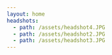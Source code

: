 ```yaml
---
layout: home
headshots:
  - path: /assets/headshot4.JPG
  - path: /assets/headshot2.JPG
  - path: /assets/headshot3.JPG
---
```

